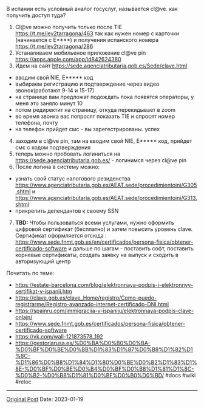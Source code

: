 В испании есть условный аналог госуслуг, называется cl@ve. как получить доступ туда?

1. Cl@ve можно получить только после TIE https://t.me/lev2tarragona/463 так как нужен номер с карточки (начинается с E****) и получения испанского номера https://t.me/lev2tarragona/286
2. Устаналиваем мобильеное приложение cl@ve pin https://apps.apple.com/app/id842624380
3. Идем на сайт https://sede.agenciatributaria.gob.es/Sede/clave.html
- вводим свой NIE, E***** код
- выбираем регистрацию и подтверждение через видео звонок(работают 9-14 и 15-17)
- на странице вам предложат подождать пока появятся операторы, у меня это заняло минут 10
- потом редиректит на страницу, откуда перекидывает в zoom
- во время звонка вас попросят показать TIE и спросят номер телефона, почту
- на телефон прийдет смс - вы зарегестрированы. успех
4. заходим в cl@ve pin, там на вводим свой NIE, E***** код, прийдет смс с кодом подтверждения
5. теперь можно пробовать логиниться на https://sede.agenciatributaria.gob.es/ - логинимся через cl@ve pin
6. После логина в систему можно:
- узнать свой статус налогового резиденства https://www.agenciatributaria.gob.es/AEAT.sede/procedimientoini/G305.shtml и https://www.agenciatributaria.gob.es/AEAT.sede/procedimientoini/G313.shtml
- прикрепить депендантов к своему SSN
7.  **TBD:** Чтобы пользоваться всеми услугами, нужно оформить цифровой сертификат (бесплатно) и затем повысить уровень clave. Сертификат оформляется отсюда : https://www.sede.fnmt.gob.es/en/certificados/persona-fisica/obtener-certificado-software и дальше по шагам - поставить софт, поставить корневые сертификаты, создать заявку на выпуск и сходить в авторизующий центр


Почитать по теме:
- https://estate-barcelona.com/blog/elektronnaya-podpis-i-elektronnyy-sertifikat-v-ispanii.htm
- https://clave.gob.es/clave_Home/registro/Como-puedo-registrarme/Registro-avanzado-internet-certificado-DNI.html
- https://spainru.com/immigraciia-v-ispaniiu/elektronnaya-podpis-clave-onlajn/
- https://www.sede.fnmt.gob.es/certificados/persona-fisica/obtener-certificado-software
- https://vk.com/wall-121873578_192
- https://gestoriarusa.es/%D0%BA%D0%B0%D0%BA-%D0%BF%D0%BE%D0%BB%D1%83%D1%87%D0%B8%D1%82%D1%8C-%D1%86%D0%B8%D1%84%D1%80%D0%BE%D0%B2%D1%83%D1%8E-%D0%BF%D0%BE%D0%B4%D0%BF%D0%B8%D1%81%D1%8C-%D0%B2-%D0%B8%D1%81%D0%BF%D0%B0%D0%BD/ #docs #wiki #reloc

---
[Original Post](https://t.me/lev2tarragona/865)
Date: 2023-01-19
